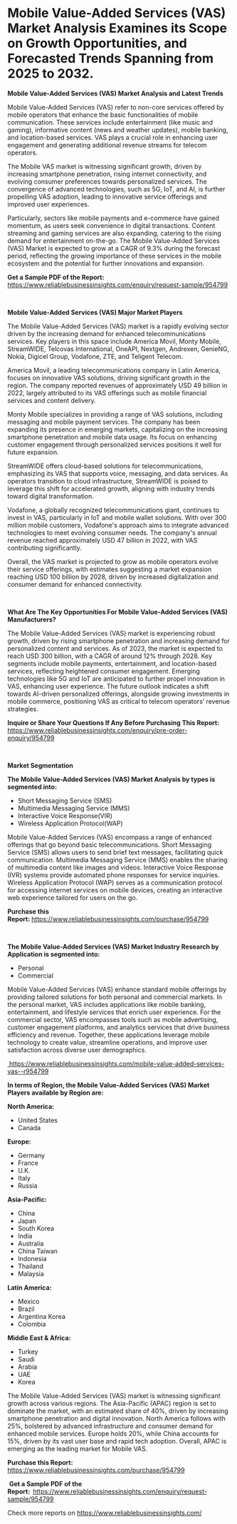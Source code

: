 <p><h1>Mobile Value-Added Services (VAS) Market Analysis Examines its Scope on Growth Opportunities, and Forecasted Trends Spanning from 2025 to 2032.</h1></p><p><strong>Mobile Value-Added Services (VAS) Market Analysis and Latest Trends</strong></p>
<p><p>Mobile Value-Added Services (VAS) refer to non-core services offered by mobile operators that enhance the basic functionalities of mobile communication. These services include entertainment (like music and gaming), informative content (news and weather updates), mobile banking, and location-based services. VAS plays a crucial role in enhancing user engagement and generating additional revenue streams for telecom operators.</p><p>The Mobile VAS market is witnessing significant growth, driven by increasing smartphone penetration, rising internet connectivity, and evolving consumer preferences towards personalized services. The convergence of advanced technologies, such as 5G, IoT, and AI, is further propelling VAS adoption, leading to innovative service offerings and improved user experiences. </p><p>Particularly, sectors like mobile payments and e-commerce have gained momentum, as users seek convenience in digital transactions. Content streaming and gaming services are also expanding, catering to the rising demand for entertainment on-the-go. The Mobile Value-Added Services (VAS) Market is expected to grow at a CAGR of 9.3% during the forecast period, reflecting the growing importance of these services in the mobile ecosystem and the potential for further innovations and expansion.</p></p>
<p><strong>Get a Sample PDF of the Report:&nbsp;</strong> <a href="https://www.reliablebusinessinsights.com/enquiry/request-sample/954799?utm_campaign=2250&utm_medium=2&utm_source=Github&utm_content=ia&utm_term=15022025&utm_id=mobile-value-added-services-vas">https://www.reliablebusinessinsights.com/enquiry/request-sample/954799</a></p>
<p>&nbsp;</p>
<p><strong>Mobile Value-Added Services (VAS) Major Market Players</strong></p>
<p><p>The Mobile Value-Added Services (VAS) market is a rapidly evolving sector driven by the increasing demand for enhanced telecommunications services. Key players in this space include America Movil, Monty Mobile, StreamWIDE, Telcovas International, OneAPI, Nextgen, Andrexen, GenieNG, Nokia, Digicel Group, Vodafone, ZTE, and Teligent Telecom.</p><p>America Movil, a leading telecommunications company in Latin America, focuses on innovative VAS solutions, driving significant growth in the region. The company reported revenues of approximately USD 49 billion in 2022, largely attributed to its VAS offerings such as mobile financial services and content delivery.</p><p>Monty Mobile specializes in providing a range of VAS solutions, including messaging and mobile payment services. The company has been expanding its presence in emerging markets, capitalizing on the increasing smartphone penetration and mobile data usage. Its focus on enhancing customer engagement through personalized services positions it well for future expansion.</p><p>StreamWIDE offers cloud-based solutions for telecommunications, emphasizing its VAS that supports voice, messaging, and data services. As operators transition to cloud infrastructure, StreamWIDE is poised to leverage this shift for accelerated growth, aligning with industry trends toward digital transformation.</p><p>Vodafone, a globally recognized telecommunications giant, continues to invest in VAS, particularly in IoT and mobile wallet solutions. With over 300 million mobile customers, Vodafone's approach aims to integrate advanced technologies to meet evolving consumer needs. The company's annual revenue reached approximately USD 47 billion in 2022, with VAS contributing significantly.</p><p>Overall, the VAS market is projected to grow as mobile operators evolve their service offerings, with estimates suggesting a market expansion reaching USD 100 billion by 2028, driven by increased digitalization and consumer demand for enhanced connectivity.</p></p>
<p>&nbsp;</p>
<p><strong>What Are The Key Opportunities For Mobile Value-Added Services (VAS) Manufacturers?</strong></p>
<p><p>The Mobile Value-Added Services (VAS) market is experiencing robust growth, driven by rising smartphone penetration and increasing demand for personalized content and services. As of 2023, the market is expected to reach USD 300 billion, with a CAGR of around 12% through 2028. Key segments include mobile payments, entertainment, and location-based services, reflecting heightened consumer engagement. Emerging technologies like 5G and IoT are anticipated to further propel innovation in VAS, enhancing user experience. The future outlook indicates a shift towards AI-driven personalized offerings, alongside growing investments in mobile commerce, positioning VAS as critical to telecom operators’ revenue strategies.</p></p>
<p><strong>Inquire or Share Your Questions If Any Before Purchasing This Report:</strong> <a href="https://www.reliablebusinessinsights.com/enquiry/pre-order-enquiry/954799?utm_campaign=2250&utm_medium=2&utm_source=Github&utm_content=ia&utm_term=15022025&utm_id=mobile-value-added-services-vas">https://www.reliablebusinessinsights.com/enquiry/pre-order-enquiry/954799</a></p>
<p>&nbsp;</p>
<p><strong>Market Segmentation</strong></p>
<p><strong>The Mobile Value-Added Services (VAS) Market Analysis by types is segmented into:</strong></p>
<p><ul><li>Short Messaging Service (SMS)</li><li>Multimedia Messaging Service (MMS)</li><li>Interactive Voice Response(VIR)</li><li>Wireless Application Protocol(WAP)</li></ul></p>
<p><p>Mobile Value-Added Services (VAS) encompass a range of enhanced offerings that go beyond basic telecommunications. Short Messaging Service (SMS) allows users to send brief text messages, facilitating quick communication. Multimedia Messaging Service (MMS) enables the sharing of multimedia content like images and videos. Interactive Voice Response (IVR) systems provide automated phone responses for service inquiries. Wireless Application Protocol (WAP) serves as a communication protocol for accessing internet services on mobile devices, creating an interactive web experience tailored for users on the go.</p></p>
<p><strong>Purchase this Report:&nbsp;</strong><a href="https://www.reliablebusinessinsights.com/purchase/954799?utm_campaign=2250&utm_medium=2&utm_source=Github&utm_content=ia&utm_term=15022025&utm_id=mobile-value-added-services-vas">https://www.reliablebusinessinsights.com/purchase/954799</a></p>
<p>&nbsp;</p>
<p><strong>The Mobile Value-Added Services (VAS) Market Industry Research by Application is segmented into:</strong></p>
<p><ul><li>Personal</li><li>Commercial</li></ul></p>
<p><p>Mobile Value-Added Services (VAS) enhance standard mobile offerings by providing tailored solutions for both personal and commercial markets. In the personal market, VAS includes applications like mobile banking, entertainment, and lifestyle services that enrich user experience. For the commercial sector, VAS encompasses tools such as mobile advertising, customer engagement platforms, and analytics services that drive business efficiency and revenue. Together, these applications leverage mobile technology to create value, streamline operations, and improve user satisfaction across diverse user demographics.</p></p>
<p><a href="https://www.reliablebusinessinsights.com/mobile-value-added-services-vas--r954799?utm_campaign=2250&utm_medium=2&utm_source=Github&utm_content=ia&utm_term=15022025&utm_id=mobile-value-added-services-vas">&nbsp;https://www.reliablebusinessinsights.com/mobile-value-added-services-vas--r954799</a></p>
<p><strong>In terms of Region, the Mobile Value-Added Services (VAS) Market Players available by Region are:</strong></p>
<p>
    <p> <strong> North America: </strong>
        <ul>
            <li>United States</li>
            <li>Canada</li>
        </ul>
        </p> 
    <p> <strong> Europe: </strong>
        <ul>
            <li>Germany</li>
            <li>France</li>
            <li>U.K.</li>
            <li>Italy</li>
            <li>Russia</li>
        </ul>
        </p> 
    <p> <strong> Asia-Pacific: </strong>
        <ul>
            <li>China</li>
            <li>Japan</li>
            <li>South Korea</li>
            <li>India</li>
            <li>Australia</li>
            <li>China Taiwan</li>
            <li>Indonesia</li>
            <li>Thailand</li>
            <li>Malaysia</li>
        </ul>
        </p> 
    <p> <strong> Latin America: </strong>
        <ul>
            <li>Mexico</li>
            <li>Brazil</li>
            <li>Argentina Korea</li>
            <li>Colombia</li>
        </ul>
        </p> 
    <p> <strong> Middle East & Africa: </strong>
        <ul>
            <li>Turkey</li>
            <li>Saudi</li>
            <li>Arabia</li>
            <li>UAE</li>
            <li>Korea</li>
        </ul>
    </p>
    </p>
<p><p>The Mobile Value-Added Services (VAS) market is witnessing significant growth across various regions. The Asia-Pacific (APAC) region is set to dominate the market, with an estimated share of 40%, driven by increasing smartphone penetration and digital innovation. North America follows with 25%, bolstered by advanced infrastructure and consumer demand for enhanced mobile services. Europe holds 20%, while China accounts for 15%, driven by its vast user base and rapid tech adoption. Overall, APAC is emerging as the leading market for Mobile VAS.</p></p>
<p><strong>Purchase this Report: </strong><a href="https://www.reliablebusinessinsights.com/purchase/954799?utm_campaign=2250&utm_medium=2&utm_source=Github&utm_content=ia&utm_term=15022025&utm_id=mobile-value-added-services-vas">https://www.reliablebusinessinsights.com/purchase/954799</a></p>
<p>&nbsp;<strong>Get a Sample PDF of the Report:&nbsp;&nbsp;</strong><a href="https://www.reliablebusinessinsights.com/enquiry/request-sample/954799?utm_campaign=2250&utm_medium=2&utm_source=Github&utm_content=ia&utm_term=15022025&utm_id=mobile-value-added-services-vas">https://www.reliablebusinessinsights.com/enquiry/request-sample/954799</a></p>
<p><strong></strong></p>
<p>Check more reports on <a href="https://www.reliablebusinessinsights.com/?utm_campaign=2250&utm_medium=2&utm_source=Github&utm_content=ia&utm_term=15022025&utm_id=mobile-value-added-services-vas">https://www.reliablebusinessinsights.com/</a></p>